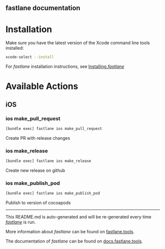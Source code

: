 fastlane documentation
----

# Installation

Make sure you have the latest version of the Xcode command line tools installed:

```sh
xcode-select --install
```

For _fastlane_ installation instructions, see [Installing _fastlane_](https://docs.fastlane.tools/#installing-fastlane)

# Available Actions

## iOS

### ios make_pull_request

```sh
[bundle exec] fastlane ios make_pull_request
```

Create PR with release changes

### ios make_release

```sh
[bundle exec] fastlane ios make_release
```

Create new release on github

### ios make_publish_pod

```sh
[bundle exec] fastlane ios make_publish_pod
```

Publish to version of cocoapods

----

This README.md is auto-generated and will be re-generated every time [_fastlane_](https://fastlane.tools) is run.

More information about _fastlane_ can be found on [fastlane.tools](https://fastlane.tools).

The documentation of _fastlane_ can be found on [docs.fastlane.tools](https://docs.fastlane.tools).
